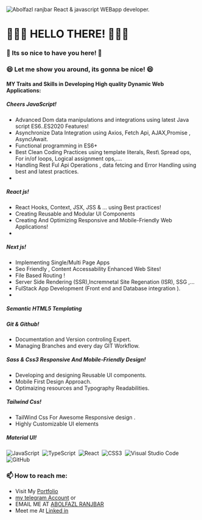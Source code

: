 ![Abolfazl ranjbar React & javascript WEBapp developer. ](https://github.com/Ranjbar1/Ranjbar1/blob/main/header.png)
<!--START_SECTION:activity-->
# 👋👋👋 HELLO THERE! 👋👋👋

### 🤝 Its so nice to have you here! 🤝

### 😄 Let me show you around, its gonna be nice! 😄

#### MY Traits and Skills in Developing High quality Dynamic Web Applications:

##### Cheers JavaScript!

- Advanced Dom data manipulations and integrations using latest Java script ES6..ES2020 Features!
- Asynchronize Data Integration using Axios, Fetch Api, AJAX,Promise , Async\Await.
- Functional programming in ES6+
- Best Clean Coding Practices using template literals, Rest\ Spread ops, For in/of loops, Logical assignment ops,....
- Handling Rest Ful Api Operations , data fetcing and Error Handling using best and latest practices.
-

##### React js!
- React Hooks, Context, JSX, JSS & ... using Best practices!
- Creating Reusable and Modular UI Components 
- Creating And Optimizing Responsive and Mobile-Friendly Web Applications!
-   
##### Next js!
- Implementing Single/Multi Page Apps 
- Seo Friendly , Content Accessability Enhanced Web Sites!
- File Based Routing !
- Server Side Rendering (SSR),Incremnetal Site Regenation (ISR), SSG ,...
- FulStack App Development (Front end and Database integration ).
- 
##### Semantic HTML5 Templating

##### Git & Github!
- Documentation and Version controling Expert.
- Managing Branches and every day GIT Workflow.
##### Sass & Css3 Responsive And Mobile-Friendly Design!
- Developing and designing Reusable UI components.
- Mobile First Design Approach.
- Optimaizing resources and Typography Readabilities. 
##### Tailwind Css!
- TailWind Css For Awesome Responsive design .
- Highly Customizable UI elements
##### Material UI!

![JavaScript](https://img.shields.io/badge/-JavaScript-05122A?style=flat&logo=javascript)&nbsp;
![TypeScript](https://img.shields.io/badge/-TypeScript-05122A?style=flat&logo=TypeScript)&nbsp;
![React](https://img.shields.io/badge/-React-05122A?style=flat&logo=react)&nbsp;
![CSS3](https://img.shields.io/badge/-CSS3-05122A?style=flat&logo=CSS3&logoColor=1572B6)&nbsp;
![Visual Studio Code](https://img.shields.io/badge/-Visual%20Studio%20Code-05122A?style=flat&logo=visual-studio-code&logoColor=007ACC)&nbsp;
![GitHub](https://img.shields.io/badge/-GitHub-05122A?style=flat&logo=github)&nbsp;

### 📫 How to reach me:
- Visit My [Portfolio](https://abolfazl-ranjbar.netlify.app/) 
- [my telegram Account](https://t.me/abolfazl_legion) or
- EMAIL ME AT [ABOLFAZL RANJBAR](https://t.me/abolfazl_legion)
- Meet me At [Linked in](https://www.linkedin.com/in/abolfazl--ranjbar/)
